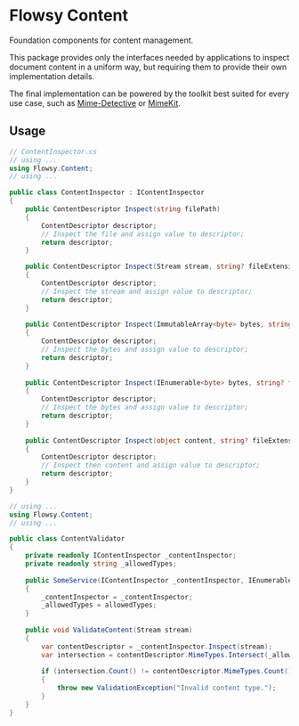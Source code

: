 # Flowsy Content

Foundation components for content management.

This package provides only the interfaces needed by applications to inspect document content in a uniform way, but requiring them to provide their own implementation details.

The final implementation can be powered by the toolkit best suited for every use case, such as [Mime-Detective](https://www.nuget.org/packages/Mime-Detective) or [MimeKit](https://www.nuget.org/packages/MimeKit).

## Usage
```csharp
// ContentInspector.cs
// using ...
using Flowsy.Content;
// using ...

public class ContentInspector : IContentInspector
{
    public ContentDescriptor Inspect(string filePath)
    {
        ContentDescriptor descriptor;
        // Inspect the file and assign value to descriptor;
        return descriptor;
    }

    public ContentDescriptor Inspect(Stream stream, string? fileExtension = null)
    {
        ContentDescriptor descriptor;
        // Inspect the stream and assign value to descriptor;
        return descriptor;
    }
    
    public ContentDescriptor Inspect(ImmutableArray<byte> bytes, string? fileExtension = null)
    {
        ContentDescriptor descriptor;
        // Inspect the bytes and assign value to descriptor;
        return descriptor;
    }
    
    public ContentDescriptor Inspect(IEnumerable<byte> bytes, string? fileExtension = null)
    {
        ContentDescriptor descriptor;
        // Inspect the bytes and assign value to descriptor;
        return descriptor;
    }
    
    public ContentDescriptor Inspect(object content, string? fileExtension = null)
    {
        ContentDescriptor descriptor;
        // Inspect then content and assign value to descriptor;
        return descriptor;
    }
}
```
```csharp
// using ...
using Flowsy.Content;
// using ...

public class ContentValidator
{
    private readonly IContentInspector _contentInspector;
    private readonly string _allowedTypes;
    
    public SomeService(IContentInspector _contentInspector, IEnumerable<string> allowedTypes)
    {
        _contentInspector = _contentInspector;
        _allowedTypes = allowedTypes;
    }
    
    public void ValidateContent(Stream stream)
    {
        var contentDescriptor = _contentInspector.Inspect(stream);
        var intersection = contentDescriptor.MimeTypes.Intersect(_allowedTypes);
        
        if (intersection.Count() != contentDescriptor.MimeTypes.Count())
        {
            throw new ValidationException("Invalid content type.");
        }
    }
}
```
